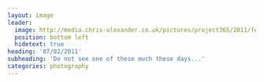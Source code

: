 ```yaml
---
layout: image
leader:
  image: http://media.chris-alexander.co.uk/pictures/project365/2011/feb/07/070211.jpg
  position: bottom left
  hidetext: true
heading: '07/02/2011'
subheading: 'Do not see one of these much these days...'
categories: photography
---
```

